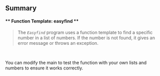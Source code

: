 
## Summary

 #### ** Function Template: easyfind **

> The *`Easyfind`* program uses a function template to find a specific number in a list of numbers. If the number is not found, it gives an error message or throws an exception. 

<br/>

You can modify the main to test the function with your own lists and numbers to ensure it works correctly.
